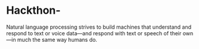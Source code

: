 # Hackthon-
Natural language processing strives to build machines that understand and respond to text or voice data—and respond with text or speech of their own—in much the same way humans do.
